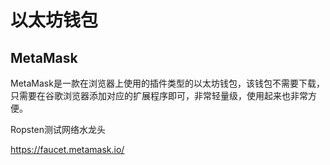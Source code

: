 # 以太坊钱包

## MetaMask

MetaMask是一款在浏览器上使用的插件类型的以太坊钱包，该钱包不需要下载，只需要在谷歌浏览器添加对应的扩展程序即可，非常轻量级，使用起来也非常方便。



Ropsten测试网络水龙头

https://faucet.metamask.io/

